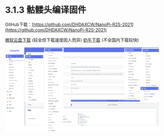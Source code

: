 # 3.1.3 骷髅头编译固件

GitHub下载：[https://github.com/DHDAXCW/NanoPi-R2S-2021](https://github.com/DHDAXCW/NanoPi-R2S-2021)

[微软云盘下载](https://cccscls-my.sharepoint.com/:f:/g/personal/boss\_jldjld\_com/EmX5SVwf\_wJInU9IplMyj3cB6cVk8iUd-w8hE1X5bb6jIg?e=OwdLw6) (较全但下载速度因人而异) [奶牛下载](https://bigdongdong.cowtransfer.com/s/65205447d57843) (不全国内下载较快)

![非对应版本 仅供查看插件](<../../.gitbook/assets/20 (1) (1).jpg>)
